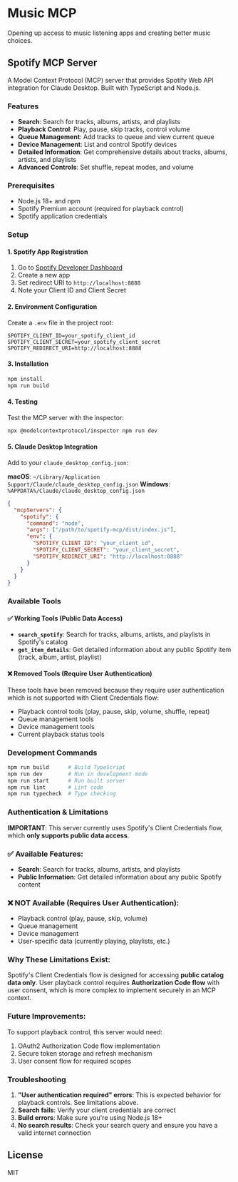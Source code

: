 # Music MCP

Opening up access to music listening apps and creating better music choices.

## Spotify MCP Server

A Model Context Protocol (MCP) server that provides Spotify Web API integration for Claude Desktop. Built with TypeScript and Node.js.

### Features

- **Search**: Search for tracks, albums, artists, and playlists
- **Playback Control**: Play, pause, skip tracks, control volume
- **Queue Management**: Add tracks to queue and view current queue
- **Device Management**: List and control Spotify devices
- **Detailed Information**: Get comprehensive details about tracks, albums, artists, and playlists
- **Advanced Controls**: Set shuffle, repeat modes, and volume

### Prerequisites

- Node.js 18+ and npm
- Spotify Premium account (required for playback control)
- Spotify application credentials

### Setup

#### 1. Spotify App Registration

1. Go to [Spotify Developer Dashboard](https://developer.spotify.com/dashboard)
2. Create a new app
3. Set redirect URI to `http://localhost:8888`
4. Note your Client ID and Client Secret

#### 2. Environment Configuration

Create a `.env` file in the project root:

```env
SPOTIFY_CLIENT_ID=your_spotify_client_id
SPOTIFY_CLIENT_SECRET=your_spotify_client_secret
SPOTIFY_REDIRECT_URI=http://localhost:8888
```

#### 3. Installation

```bash
npm install
npm run build
```

#### 4. Testing

Test the MCP server with the inspector:

```bash
npx @modelcontextprotocol/inspector npm run dev
```

#### 5. Claude Desktop Integration

Add to your `claude_desktop_config.json`:

**macOS**: `~/Library/Application Support/Claude/claude_desktop_config.json`
**Windows**: `%APPDATA%/Claude/claude_desktop_config.json`

```json
{
  "mcpServers": {
    "spotify": {
      "command": "node",
      "args": ["/path/to/spotify-mcp/dist/index.js"],
      "env": {
        "SPOTIFY_CLIENT_ID": "your_client_id",
        "SPOTIFY_CLIENT_SECRET": "your_client_secret",
        "SPOTIFY_REDIRECT_URI": "http://localhost:8888"
      }
    }
  }
}
```

### Available Tools

#### ✅ Working Tools (Public Data Access)
- **`search_spotify`**: Search for tracks, albums, artists, and playlists in Spotify's catalog
- **`get_item_details`**: Get detailed information about any public Spotify item (track, album, artist, playlist)

#### ❌ Removed Tools (Require User Authentication)
These tools have been removed because they require user authentication which is not supported with Client Credentials flow:
- Playback control tools (play, pause, skip, volume, shuffle, repeat)
- Queue management tools
- Device management tools
- Current playback status tools

### Development Commands

```bash
npm run build      # Build TypeScript
npm run dev        # Run in development mode
npm run start      # Run built server
npm run lint       # Lint code
npm run typecheck  # Type checking
```

### Authentication & Limitations

**IMPORTANT**: This server currently uses Spotify's Client Credentials flow, which **only supports public data access**. 

### ✅ Available Features:
- **Search**: Search for tracks, albums, artists, and playlists
- **Public Information**: Get detailed information about any public Spotify content

### ❌ NOT Available (Requires User Authentication):
- Playback control (play, pause, skip, volume)
- Queue management
- Device management
- User-specific data (currently playing, playlists, etc.)

### Why These Limitations Exist:
Spotify's Client Credentials flow is designed for accessing **public catalog data only**. User playback control requires **Authorization Code flow** with user consent, which is more complex to implement securely in an MCP context.

### Future Improvements:
To support playback control, this server would need:
1. OAuth2 Authorization Code flow implementation
2. Secure token storage and refresh mechanism
3. User consent flow for required scopes

### Troubleshooting

1. **"User authentication required" errors**: This is expected behavior for playback controls. See limitations above.
2. **Search fails**: Verify your client credentials are correct
3. **Build errors**: Make sure you're using Node.js 18+
4. **No search results**: Check your search query and ensure you have a valid internet connection

## License

MIT
